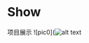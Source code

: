 # Show
项目展示
![pic0](![alt text](https://raw.githubusercontent.com/ZhangFengze/Show/master/2048.PNG)
